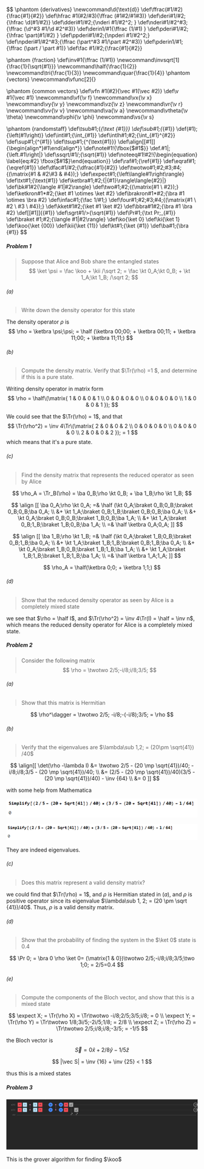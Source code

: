 $$
\phantom {derivatives}
\newcommand\d{\text{d}}
\def\ffrac(#1/#2){\frac{#1}{#2}}
\def\hfrac #1(#2/#3){\ffrac (#1#2/#1#3)}
\def\deri#1/#2;{\hfrac \d(#1/#2)}
\def\dderi#1/#2;{\nderi #1/#2^2; }
\def\nderi#1/#2^#3;{\ffrac (\d^#3 #1/\d #2^#3)}
\def\derin1/#1{\ffrac (1/#1) }
\def\pderi#1/#2;{\hfrac \part(#1/#2) }
\def\ppderi#1/#2;{\npderi #1/#2^2;}
\def\npderi#1/#2^#3;{\ffrac (\part^#3 #1/\part #2^#3)}
\def\pderin1/#1;{\ffrac (\part / \part #1)}
\def\fac #1/#2;{\frac{#1}{#2}}

\phantom {fraction}
\def\inv#1{\ffrac (1/#1)}
\newcommand\invsqrt[1]{\frac{1}{\sqrt{#1}}}
\newcommand\half{\frac{1}{2}}
\newcommand\tri{\frac{1}{3}}
\newcommand\quar{\frac{1}{4}}
\phantom {vectors}
\newcommand\vfunc[2]{}

\phantom {common vectors}
\def\vfn #1(#2){\vec #1(\vec #2)}
\def\v #1{\vec #1}
\newcommand\vf{\v f}
\newcommand\vx{\v x}
\newcommand\vy{\v y}
\newcommand\vz{\v z}
\newcommand\vr{\v r}
\newcommand\vv{\v v}
\newcommand\va{\v a}
\newcommand\vtheta{\v \theta}
\newcommand\vphi{\v \phi}
\newcommand\vs{\v s}

\phantom {randomstaff}
\def\tsub#1;{_{\text {#1}}}
\def\sub#1;{_{#1}}
\def\(#1);{\left(#1\right)}
\def\intl#1;{\int_{#1}}
\def\intlh#1;#2;{\int_{#1}^{#2}}
\def\sup#1;{^{#1}}
\def\tsup#1;{^{\text{#1}}}
\def\align[[#1]]{\begin{align*}#1\end{align*}}
\def\note#1!{\fbox{$#1$}}
\def\.#1|;{\left.#1\right|}
\def\ssqrt/#1/;{\sqrt{#1}}
\def\noteeq#1!#2!{\begin{equation} \label{eq:#2} \fbox{$#1$}\end{equation}}
\def\raf#1;{\ref{#1}}
\def\eqraf#1;{\eqref{#1}}
\def\dfac#1/#2;{\dfrac{#1}{#2}}
\def\twotwo#1;#2;#3;#4;{\(\matrix{#1 & #2\\#3 & #4});}
\def\expect#1;{\left\langle#1\right\rangle}
\def\txt#1;{\text{#1}}
\def\ketbra#1;#2;{|{#1}\rangle\langle{#2}|}
\def\bk#1#2{\langle #1|#2\rangle}
\def\two#1;#2;{\(\matrix{#1 \\ #2});}
\def\ketkron#1*#2;{\ket #1 \otimes \ket #2}
\def\brakron#1*#2;{\bra #1 \otimes \bra #2}
\def\infac#1;{\fac 1/#1;}
\def\four#1;#2;#3;#4;{\(\matrix{#1 \\ #2 \\ #3 \\ #4});}
\def\kket#1#2;{\ket #1 \ket #2}
\def\bbra#1#2;{\bra #1 \bra #2}
\def\[[#1]]{\{#1\}}
\def\sgrt#1/>{\sqrt{#1}}
\def\Pr#1;{\txt Pr;_{#1}}
\def\braket #1;#2;{\langle #1|#2\rangle}
\def\ko{\ket 0}
\def\ki{\ket 1}
\def\koo{\ket {00}}
\def\kii{\ket {11}}
\def\kt#1;{\ket {#1}}
\def\ba#1;{\bra {#1}}
$$

##### Problem 1

>Suppose that Alice and Bob share the entangled states
>$$
>\ket \psi = \fac \koo + \kii /\sqrt 2; = \fac \kt 0_A;\kt 0_B; + \kt 1_A;\kt 1_B; /\sqrt 2;
>$$

###### (a)

>Write down the density operator for this state

The density operator $\rho$ is
$$
\rho = \ketbra \psi;\psi; = \half (\ketbra 00;00; + \ketbra 00;11; + \ketbra 11;00; + \ketbra 11;11;)
$$

###### (b)

>Compute the density matrix. Verify that $\Tr(\rho) =1 $, and determine if this is a pure state.

Writing density operator in matrix form
$$
\rho = \half\(\matrix{
1 & 0 & 0 & 1 \\
0 & 0 & 0 & 0 \\
0 & 0 & 0 & 0 \\
1 & 0 & 0 & 1
});
$$

We could see that the $\Tr(\rho) = 1$, and that
$$
\Tr(\rho^2) = \inv 4\Tr\(\matrix{
2 & 0 & 0 & 2 \\
0 & 0 & 0 & 0 \\
0 & 0 & 0 & 0 \\
2 & 0 & 0 & 2
}); = 1
$$
which means that it's a pure state.

###### (c)

>Find the density matrix that represents the reduced operator as seen by Alice

$$
\rho_A = \Tr_B(\rho) = \ba 0_B;\rho \kt 0_B; + \ba 1_B;\rho \kt 1_B;
$$

$$
\align [[
\ba 0_A;\rho \kt 0_A; 
=& \half (\kt 0_A;\braket 0_B;0_B;\braket 0_B;0_B;\ba 0_A; \\
&+ \kt 1_A;\braket 0_B;1_B;\braket 0_B;0_B;\ba 0_A; \\
&+ \kt 0_A;\braket 0_B;0_B;\braket 1_B;0_B;\ba 1_A; \\
&+ \kt 1_A;\braket 0_B;1_B;\braket 1_B;0_B;\ba 1_A; \\
=& \half \ketbra 0_A;0_A;
]]
$$

$$
\align [[
\ba 1_B;\rho \kt 1_B; 
=& \half (\kt 0_A;\braket 1_B;0_B;\braket 0_B;1_B;\ba 0_A; \\
&+ \kt 1_A;\braket 1_B;1_B;\braket 0_B;1_B;\ba 0_A; \\
&+ \kt 0_A;\braket 1_B;0_B;\braket 1_B;1_B;\ba 1_A; \\
&+ \kt 1_A;\braket 1_B;1_B;\braket 1_B;1_B;\ba 1_A; \\
=& \half \ketbra 1_A;1_A;
]]
$$

$$
\rho_A = \half(\ketbra 0;0; + \ketbra 1;1;)
$$

###### (d)

>Show that the reduced density operator as seen by Alice is a completely mixed state

we see that $\rho = \half I$, and $\Tr(\rho^2) = \inv 4\Tr(I) = \half = \inv n$, which means the reduced density operator for Alice is a completely mixed state.

##### Problem 2

>Consider the following matrix
>$$
>\rho = \twotwo 2/5;-i/8;i/8;3/5;
>$$

###### (a)

>Show that this matrix is Hermitian

$$
\rho^\dagger = \twotwo 2/5; -i/8;-(-i/8);3/5; = \rho 
$$

###### (b)

>Verify that the eigenvalues are $\lambda\sub 1,2; = (20\pm \sqrt{41}) /40$

$$
\align[[
\det(\rho -\lambda I) &= \twotwo 2/5 - (20 \mp \sqrt{41})/40; -i/8;i/8;3/5 - (20 \mp \sqrt{41})/40; \\
&= (2/5 - (20 \mp \sqrt{41})/40)(3/5 - (20 \mp \sqrt{41})/40) - \inv {64} \\
&= 0
]]
$$

with some help from Mathematica

![image-20221113224936310](./PHYS370HW11.assets/image-20221113224936310.png)

![image-20221113224952264](./PHYS370HW11.assets/image-20221113224952264.png)

They are indeed eigenvalues.

###### (c)

>Does this matrix represent a valid density matrix?

we could find that $\Tr(\rho) = 1$, and $\rho$ is Hermitian stated in $(a)$, and $\rho$ is positive operator since its eigenvalue $\lambda\sub 1, 2; = (20 \pm \sqrt {41})/40$. Thus, $\rho$ is a valid density matrix.

###### (d)

>Show that the probability of finding the system in the $\ket 0$ state is $0.4$

$$
\Pr 0; = \bra 0 \rho \ket 0= (\matrix{1 & 0})\twotwo 2/5;-i/8;i/8;3/5;\two 1;0; = 2/5=0.4
$$

###### (e)

>Compute the components of the Bloch vector, and show that this is a mixed state

$$
\expect X; = \Tr(\rho X) = \Tr\twotwo -i/8;2/5;3/5;i/8; = 0 \\
\expect Y; = \Tr(\rho Y) = \Tr\twotwo 1/8;3i/5;-2i/5;1/8; = 2/8 \\
\expect Z; = \Tr(\rho Z) = \Tr\twotwo 2/5;i/8;i/8;-3/5; = -1/5
$$

the Bloch vector is
$$
\vec S = 0\hat x +2/8\hat y - 1/5\hat z
$$

$$
|\vec S| = \inv {16} + \inv {25} < 1
$$

thus this is a mixed states

##### Problem 3

![image-20221114001416750](./PHYS370HW11.assets/image-20221114001416750.png)

This is the grover algorithm for finding $\koo$
